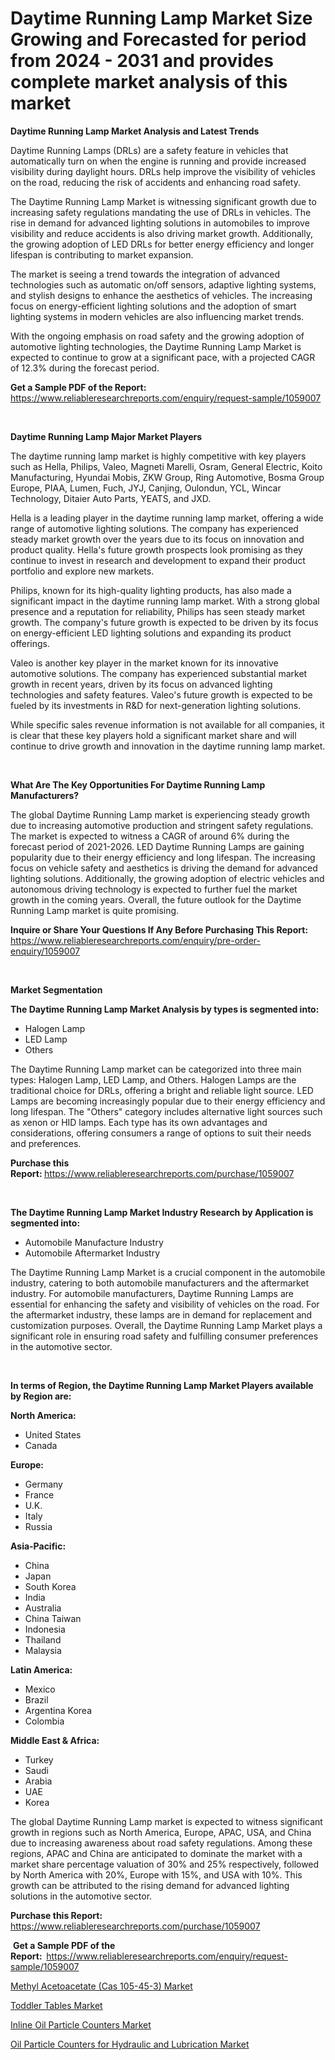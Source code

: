 <p><h1>Daytime Running Lamp Market Size Growing and Forecasted for period from 2024 - 2031 and provides complete market analysis of this market</h1></p><p><strong>Daytime Running Lamp Market Analysis and Latest Trends</strong></p>
<p><p>Daytime Running Lamps (DRLs) are a safety feature in vehicles that automatically turn on when the engine is running and provide increased visibility during daylight hours. DRLs help improve the visibility of vehicles on the road, reducing the risk of accidents and enhancing road safety.</p><p>The Daytime Running Lamp Market is witnessing significant growth due to increasing safety regulations mandating the use of DRLs in vehicles. The rise in demand for advanced lighting solutions in automobiles to improve visibility and reduce accidents is also driving market growth. Additionally, the growing adoption of LED DRLs for better energy efficiency and longer lifespan is contributing to market expansion.</p><p>The market is seeing a trend towards the integration of advanced technologies such as automatic on/off sensors, adaptive lighting systems, and stylish designs to enhance the aesthetics of vehicles. The increasing focus on energy-efficient lighting solutions and the adoption of smart lighting systems in modern vehicles are also influencing market trends.</p><p>With the ongoing emphasis on road safety and the growing adoption of automotive lighting technologies, the Daytime Running Lamp Market is expected to continue to grow at a significant pace, with a projected CAGR of 12.3% during the forecast period.</p></p>
<p><strong>Get a Sample PDF of the Report:&nbsp;</strong> <a href="https://www.reliableresearchreports.com/enquiry/request-sample/1059007">https://www.reliableresearchreports.com/enquiry/request-sample/1059007</a></p>
<p>&nbsp;</p>
<p><strong>Daytime Running Lamp Major Market Players</strong></p>
<p><p>The daytime running lamp market is highly competitive with key players such as Hella, Philips, Valeo, Magneti Marelli, Osram, General Electric, Koito Manufacturing, Hyundai Mobis, ZKW Group, Ring Automotive, Bosma Group Europe, PIAA, Lumen, Fuch, JYJ, Canjing, Oulondun, YCL, Wincar Technology, Ditaier Auto Parts, YEATS, and JXD. </p><p>Hella is a leading player in the daytime running lamp market, offering a wide range of automotive lighting solutions. The company has experienced steady market growth over the years due to its focus on innovation and product quality. Hella's future growth prospects look promising as they continue to invest in research and development to expand their product portfolio and explore new markets.</p><p>Philips, known for its high-quality lighting products, has also made a significant impact in the daytime running lamp market. With a strong global presence and a reputation for reliability, Philips has seen steady market growth. The company's future growth is expected to be driven by its focus on energy-efficient LED lighting solutions and expanding its product offerings.</p><p>Valeo is another key player in the market known for its innovative automotive solutions. The company has experienced substantial market growth in recent years, driven by its focus on advanced lighting technologies and safety features. Valeo's future growth is expected to be fueled by its investments in R&D for next-generation lighting solutions.</p><p>While specific sales revenue information is not available for all companies, it is clear that these key players hold a significant market share and will continue to drive growth and innovation in the daytime running lamp market.</p></p>
<p>&nbsp;</p>
<p><strong>What Are The Key Opportunities For Daytime Running Lamp Manufacturers?</strong></p>
<p><p>The global Daytime Running Lamp market is experiencing steady growth due to increasing automotive production and stringent safety regulations. The market is expected to witness a CAGR of around 6% during the forecast period of 2021-2026. LED Daytime Running Lamps are gaining popularity due to their energy efficiency and long lifespan. The increasing focus on vehicle safety and aesthetics is driving the demand for advanced lighting solutions. Additionally, the growing adoption of electric vehicles and autonomous driving technology is expected to further fuel the market growth in the coming years. Overall, the future outlook for the Daytime Running Lamp market is quite promising.</p></p>
<p><strong>Inquire or Share Your Questions If Any Before Purchasing This Report:</strong> <a href="https://www.reliableresearchreports.com/enquiry/pre-order-enquiry/1059007">https://www.reliableresearchreports.com/enquiry/pre-order-enquiry/1059007</a></p>
<p>&nbsp;</p>
<p><strong>Market Segmentation</strong></p>
<p><strong>The Daytime Running Lamp Market Analysis by types is segmented into:</strong></p>
<p><ul><li>Halogen Lamp</li><li>LED Lamp</li><li>Others</li></ul></p>
<p><p>The Daytime Running Lamp market can be categorized into three main types: Halogen Lamp, LED Lamp, and Others. Halogen Lamps are the traditional choice for DRLs, offering a bright and reliable light source. LED Lamps are becoming increasingly popular due to their energy efficiency and long lifespan. The "Others" category includes alternative light sources such as xenon or HID lamps. Each type has its own advantages and considerations, offering consumers a range of options to suit their needs and preferences.</p></p>
<p><strong>Purchase this Report:&nbsp;</strong><a href="https://www.reliableresearchreports.com/purchase/1059007">https://www.reliableresearchreports.com/purchase/1059007</a></p>
<p>&nbsp;</p>
<p><strong>The Daytime Running Lamp Market Industry Research by Application is segmented into:</strong></p>
<p><ul><li>Automobile Manufacture Industry</li><li>Automobile Aftermarket Industry</li></ul></p>
<p><p>The Daytime Running Lamp Market is a crucial component in the automobile industry, catering to both automobile manufacturers and the aftermarket industry. For automobile manufacturers, Daytime Running Lamps are essential for enhancing the safety and visibility of vehicles on the road. For the aftermarket industry, these lamps are in demand for replacement and customization purposes. Overall, the Daytime Running Lamp Market plays a significant role in ensuring road safety and fulfilling consumer preferences in the automotive sector.</p></p>
<p>&nbsp;</p>
<p><strong>In terms of Region, the Daytime Running Lamp Market Players available by Region are:</strong></p>
<p>
    <p> <strong> North America: </strong>
        <ul>
            <li>United States</li>
            <li>Canada</li>
        </ul>
        </p> 
    <p> <strong> Europe: </strong>
        <ul>
            <li>Germany</li>
            <li>France</li>
            <li>U.K.</li>
            <li>Italy</li>
            <li>Russia</li>
        </ul>
        </p> 
    <p> <strong> Asia-Pacific: </strong>
        <ul>
            <li>China</li>
            <li>Japan</li>
            <li>South Korea</li>
            <li>India</li>
            <li>Australia</li>
            <li>China Taiwan</li>
            <li>Indonesia</li>
            <li>Thailand</li>
            <li>Malaysia</li>
        </ul>
        </p> 
    <p> <strong> Latin America: </strong>
        <ul>
            <li>Mexico</li>
            <li>Brazil</li>
            <li>Argentina Korea</li>
            <li>Colombia</li>
        </ul>
        </p> 
    <p> <strong> Middle East & Africa: </strong>
        <ul>
            <li>Turkey</li>
            <li>Saudi</li>
            <li>Arabia</li>
            <li>UAE</li>
            <li>Korea</li>
        </ul>
    </p>
    </p>
<p><p>The global Daytime Running Lamp market is expected to witness significant growth in regions such as North America, Europe, APAC, USA, and China due to increasing awareness about road safety regulations. Among these regions, APAC and China are anticipated to dominate the market with a market share percentage valuation of 30% and 25% respectively, followed by North America with 20%, Europe with 15%, and USA with 10%. This growth can be attributed to the rising demand for advanced lighting solutions in the automotive sector.</p></p>
<p><strong>Purchase this Report: </strong><a href="https://www.reliableresearchreports.com/purchase/1059007">https://www.reliableresearchreports.com/purchase/1059007</a></p>
<p>&nbsp;<strong>Get a Sample PDF of the Report:&nbsp;&nbsp;</strong><a href="https://www.reliableresearchreports.com/enquiry/request-sample/1059007">https://www.reliableresearchreports.com/enquiry/request-sample/1059007</a></p>
<p><strong></strong></p>
<p><p><a href="https://military-diascia-e68.notion.site/Methyl-Acetoacetate-Cas-105-45-3-Market-Research-Report-The-Key-To-Successful-Business-Strategy-F-d8b32032798b41caaf524b738eb29f28">Methyl Acetoacetate (Cas 105-45-3) Market</a></p><p><a href="https://view.publitas.com/reportprime-1/toddler-tables-market-share-market-new-trends-analysis-report-by-type-by-application-by-end-use-by-region-and-segment-forecasts-2023-2030/">Toddler Tables Market</a></p><p><a href="https://view.publitas.com/reportprime-1/inline-oil-particle-counters-market-size-share-trends-analysis-report-by-application-regional-outlook-competitive-strategies-and-segment-forecasts-2023-2030/">Inline Oil Particle Counters Market</a></p><p><a href="https://view.publitas.com/reportprime-1/decoding-the-oil-particle-counters-for-hydraulic-and-lubrication-market-a-deep-dive-into-the-latest-market-trends-market-segmentation-and-competitive-analysis/">Oil Particle Counters for Hydraulic and Lubrication Market</a></p></p>